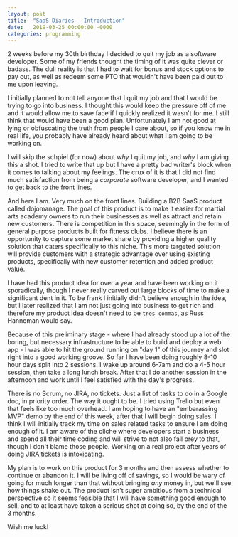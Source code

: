 ```yaml
---
layout: post
title:  "SaaS Diaries - Introduction"
date:   2019-03-25 00:00:00 -0000
categories: programming
---
```


2 weeks before my 30th birthday I decided to quit my job as a software developer. Some of my friends thought the timing of it was quite clever or badass. The dull reality is that I had to wait for bonus and stock options to pay out, as well as redeem some PTO that wouldn't have been paid out to me upon leaving.

I initially planned to not tell anyone that I quit my job and that I would be trying to go into business. I thought this would keep the pressure off of me and it would allow me to save face if I quickly realized it wasn't for me. I still think that would have been a good plan. Unfortunately I am not good at lying or obfuscating the truth from people I care about, so if you know me in real life, you probably have already heard about what I am going to be working on.

I will skip the schpiel (for now) about *why* I quit my job, and *why* I am giving this a shot. I tried to write that up but I have a pretty bad writer's block when it comes to talking about my feelings. The crux of it is that I did not find much satisfaction from being a *corporate* software developer, and I wanted to get back to the front lines.

And here I am. Very much on the front lines. Building a B2B SaaS product called dojomanage. The goal of this product is to make it easier for martial arts academy owners to run their businesses as well as attract and retain new customers. There is competition in this space, seemingly in the form of general purpose products built for fitness clubs. I believe there is an opportunity to capture some market share by providing a higher quality solution that caters specifically to this niche. This more targeted solution will provide customers with a strategic advantage over using existing products, specifically with new customer retention and added product value.

I have had this product idea for over a year and have been working on it sporadically, though I never really carved out large blocks of time to make a significant dent in it. To be frank I initially didn't believe enough in the idea, but I later realized that I am not just going into business to get rich and therefore my product idea doesn't need to be `tres commas`, as Russ Hanneman would say.

Because of this preliminary stage - where I had already stood up a lot of the boring, but necessary infrastructure to be able to build and deploy a web app - I was able to hit the ground running on "day 1" of this journey and slot right into a good working groove. So far I have been doing roughly 8-10 hour days split into 2 sessions. I wake up around 6-7am and do a 4-5 hour session, then take a long lunch break. After that I do another session in the afternoon and work until I feel satisfied with the day's progress.

There is no Scrum, no JIRA, no tickets. Just a list of tasks to do in a Google doc, in priority order. The way it ought to be. I tried using Trello but even that feels like too much overhead. I am hoping to have an "embarassing MVP" demo by the end of this week, after that I will begin doing sales. I think I will initially track my time on sales related tasks to ensure I am doing enough of it. I am aware of the cliche where developers start a business and spend all their time coding and will strive to not also fall prey to that, though I don't blame those people. Working on a real project after years of doing JIRA tickets is intoxicating.

My plan is to work on this product for 3 months and then assess whether to continue or abandon it. I will be living off of savings, so I would be wary of going for much longer than that without bringing *any* money in, but we'll see how things shake out. The product isn't super ambitious from a technical perspective so it seems feasible that I will have something good enough to sell, and to at least have taken a serious shot at doing so, by the end of the 3 months.

Wish me luck!

